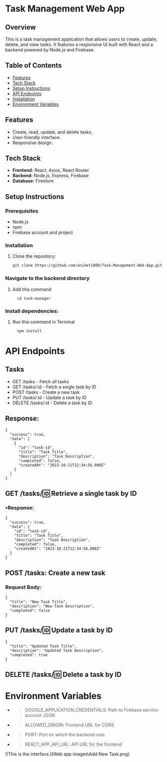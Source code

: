 # Task Management Web App

## Overview
This is a task management application that allows users to create, update, delete, and view tasks. It features a responsive UI built with React and a backend powered by Node.js and Firebase.

## Table of Contents
- [Features](#features)
- [Tech Stack](#tech-stack)
- [Setup Instructions](#setup-instructions)
- [API Endpoints](#api-endpoints)
- [Installation](#Installation)
- [Environment Variables](#environment-variables)

## Features
- Create, read, update, and delete tasks.
- User-friendly interface.
- Responsive design.

## Tech Stack
- **Frontend:** React, Axios, React Router
- **Backend:** Node.js, Express, Firebase
- **Database:** Firestore

## Setup Instructions

### Prerequisites
- Node.js
- npm
- Firebase account and project

### Installation
1. Clone the repository:
   ```bash
   git clone https://github.com/aniket1009/Task-Management-Web-App.git

### Navigate to the backend directory
1. Add this command
   ```bashI
     cd task-manager

### Install dependencies:
1. Run this command in Terminal
   ```bash
     npm install

# API Endpoints
## Tasks
- GET /tasks - Fetch all tasks
- GET /tasks/:id - Fetch a single task by ID
- POST /tasks - Create a new task
- PUT /tasks/:id - Update a task by ID
- DELETE /tasks/:id - Delete a task by ID

## Response:
```
{
  "success": true,
  "data": [
    {
      "id": "task-id",
      "title": "Task Title",
      "description": "Task Description",
      "completed": false,
      "createdAt": "2023-10-21T12:34:56.000Z"
    }
  ]
}

```

## GET /tasks/:id: Retrieve a single task by ID
### •Response:
```
{
  "success": true,
  "data": {
    "id": "task-id",
    "title": "Task Title",
    "description": "Task Description",
    "completed": false,
    "createdAt": "2023-10-21T12:34:56.000Z"
  }
}
```

## POST /tasks: Create a new task
### Request Body:
```
{
  "title": "New Task Title",
  "description": "New Task Description",
  "completed": false
}
```

## PUT /tasks/:id: Update a task by ID
```
{
  "title": "Updated Task Title",
  "description": "Updated Task Description",
  "completed": true
}
```

## DELETE /tasks/:id: Delete a task by ID


# Environment Variables
- > GOOGLE_APPLICATION_CREDENTIALS: Path to Firebase service account JSON
- > ALLOWED_ORIGIN: Frontend URL for CORS
- > PORT: Port on which the backend runs
- > REACT_APP_API_URL: API URL for the frontend


![This is the interface.](Web app images\Add New Task.png)





